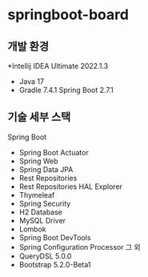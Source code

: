 # springboot-board

## 개발 환경
*Intellij IDEA Ultimate 2022.1.3
* Java 17
* Gradle 7.4.1
Spring Boot 2.7.1

## 기술 세부 스택
Spring Boot

* Spring Boot Actuator
* Spring Web
* Spring Data JPA
* Rest Repositories
* Rest Repositories HAL Explorer
* Thymeleaf
* Spring Security
* H2 Database
* MySQL Driver
* Lombok
* Spring Boot DevTools
* Spring Configuration Processor
그 외
* QueryDSL 5.0.0
* Bootstrap 5.2.0-Beta1
